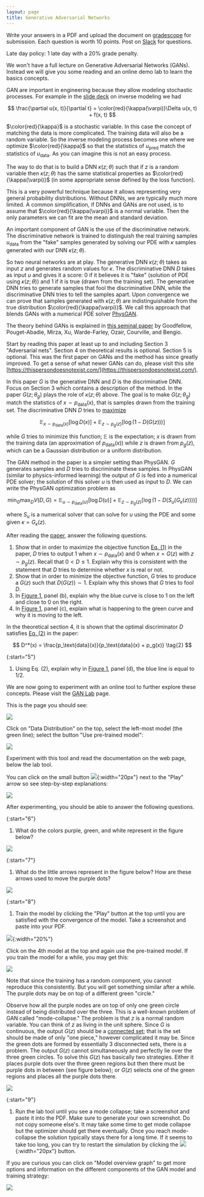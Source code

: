 ```yaml
---
layout: page
title: Generative Adversarial Networks
--- 
```


Write your answers in a PDF and upload the document on [gradescope](https://www.gradescope.com/courses/102338) for submission. Each question is worth 10 points. Post on [Slack](https://stanford.enterprise.slack.com/) for questions.

Late day policy: 1 late day with a 20% grade penalty.

We won't have a full lecture on Generative Adversarial Networks (GANs). Instead we will give you some reading and an online demo lab to learn the basics concepts.

GAN are important in engineering because they allow modeling stochastic processes. For example in the [slide deck](https://ericdarve.github.io/cme216-spring-2020/Slides/AD/Inverse.pdf#page=10) on inverse modeling we had

$$ \frac{\partial u(x, t)}{\partial t} = \color{red}{\kappa(\varpi)}\Delta u(x, t) + f(x, t) $$

$\color{red}{\kappa}$ is a stochastic variable. In this case the concept of matching the data is more complicated. The training data will also be a random variable. So the inverse modeling process becomes one where we optimize $\color{red}{\kappa}$ so that the statistics of $u_\text{pred}$ match the statistics of $u_\text{data}$. As you can imagine this is not an easy process.

The way to do that is to build a DNN $\kappa(z;\theta)$ such that if $z$ is a random variable then $\kappa(z;\theta)$ has the same statistical properties as $\color{red}{\kappa(\varpi)}$ (in some appropriate sense defined by the loss function).

This is a very powerful technique because it allows representing very general probability distributions. Without DNNs, we are typically much more limited. A common simplification, if DNNs and GANs are not used, is to assume that $\color{red}{\kappa(\varpi)}$ is a normal variable. Then the only parameters we can fit are the mean and standard deviation.

An important component of GAN is the use of the discriminative network. The discriminative network is trained to distinguish the real training samples $u_\text{data}$ from the "fake" samples generated by solving our PDE with $\kappa$ samples generated with our DNN $\kappa(z;\theta)$.

So two neural networks are at play. The generative DNN $\kappa(z;\theta)$ takes as input $z$ and generates random values for $\kappa$. The discriminative DNN $D$ takes as input $u$ and gives it a score: 0 if it believes it is "fake" (solution of PDE using $\kappa(z;\theta)$) and 1 if it is true (drawn from the training set). The generative DNN tries to generate samples that fool the discriminative DNN, while the discriminative DNN tries to tell the samples apart. Upon convergence we can prove that samples generated with $\kappa(z;\theta)$ are indistinguishable from the true distribution $\color{red}{\kappa(\varpi)}$. We call this approach that blends GANs with a numerical PDE solver [PhysGAN](https://arxiv.org/pdf/1910.06936.pdf).

The theory behind GANs is explained in [this seminal paper](https://arxiv.org/pdf/1406.2661.pdf) by Goodfellow, Pouget-Abadie, Mirza, Xu, Warde-Farley, Ozair, Courville, and Bengio. 

Start by reading this paper at least up to and including Section 3 "Adversarial nets". Section 4 on theoretical results is optional. Section 5 is optional. This was the first paper on GANs and the method has since greatly improved. To get a sense of what newer GANs can do, please visit this site [https://thispersondoesnotexist.com/](https://thispersondoesnotexist.com/).

In this paper $G$ is the generative DNN and $D$ is the discriminative DNN. Focus on Section 3 which contains a description of the method. In the paper $G(z;\theta_g)$ plays the role of $\kappa(z;\theta)$ above. The goal is to make $G(z;\theta_g)$ match the statistics of $x \sim p_\text{data}(x)$, that is samples drawn from the training set. The discriminative DNN $D$ tries to [maximize](https://arxiv.org/pdf/1406.2661.pdf#page=3)

$$ \mathbb E_{x \sim p_\text{data}(x)}[ \log D(x)] + \mathbb E_{z \sim p_g(z)}[ \log (1 - D(G(z))) ] \tag{1}$$

while $G$ tries to minimize this function; $\mathbb E$ is the expectation; $x$ is drawn from the training data (an approximation of $p_\text{data}(x)$) while $z$ is drawn from $p_g(z)$, which can be a Gaussian distribution or a uniform distribution.

The GAN method in the paper is a simpler setting than PhysGAN. $G$ generates samples and $D$ tries to discriminate these samples. In PhysGAN (similar to physics-informed learning) the output of $G$ is fed into a numerical PDE solver; the solution of this solver $u$ is then used as input to $D$. We can write the PhysGAN optimization problem as

$$ \min_G \max_D V(D,G) = \mathbb E_{u \sim p_\text{data}(u)}[ \log D(u)] +
\mathbb E_{z \sim p_g(z)}[ \log (1 - D(S_u(G_\kappa(z)))) ] $$

where $S_u$ is a numerical solver that can solve for $u$ using the PDE and some given $\kappa = G_\kappa(z)$.

After reading the [paper](https://arxiv.org/pdf/1406.2661.pdf), answer the following questions.

1. Show that in order to maximize the objective function [Eq. (1)](https://arxiv.org/pdf/1406.2661.pdf#page=3) in the paper, $D$ tries to output 1 when $x \sim p_\text{data}(x)$ and 0 when $x = G(z)$ with $z \sim p_g(z)$. Recall that $0 < D \le 1$. Explain why this is consistent with the statement that $D$ tries to determine whether $x$ is real or not.
1. Show that in order to minimize the objective function, $G$ tries to produce a $G(z)$ such that $D(G(z)) \sim 1$. Explain why this shows that $G$ tries to fool $D$.
1. In [Figure 1](https://arxiv.org/pdf/1406.2661.pdf#page=3), panel (b), explain why the blue curve is close to 1 on the left and close to 0 on the right.
1. In [Figure 1](https://arxiv.org/pdf/1406.2661.pdf#page=3), panel (c), explain what is happening to the green curve and why it is moving to the left.

In the theoretical section 4, it is shown that the optimal discriminator $D$ satisfies [Eq. (2)](https://arxiv.org/pdf/1406.2661.pdf#page=4) in the paper:

$$ D^*(x) = \frac{p_\text{data}(x)}{p_\text{data}(x) + p_g(x)} \tag{2} $$

{:start="5"}
1. Using Eq. (2), explain why in [Figure 1](https://arxiv.org/pdf/1406.2661.pdf#page=3), panel (d), the blue line is equal to $1/2$.

We are now going to experiment with an online tool to further explore these concepts. Please visit the [GAN Lab](https://poloclub.github.io/ganlab/) page.

This is the page you should see:

![](ganlab1.png)

Click on "Data Distribution" on the top, select the left-most model (the green line); select the button "Use pre-trained model":

![](ganlab2.png)

Experiment with this tool and read the documentation on the web page, below the lab tool.

You can click on the small button ![](button.png){:width="20px"} next to the "Play" arrow so see step-by-step explanations:

![](ganlab7.png)

After experimenting, you should be able to answer the following questions.

{:start="6"}
1. What do the colors purple, green, and white represent in the figure below?

![](ganlab3.png)

{:start="7"}
1. What do the little arrows represent in the figure below? How are these arrows used to move the purple dots?

![](ganlab4.png)

{:start="8"}
1. Train the model by clicking the "Play" button at the top until you are satisfied with the convergence of the model. Take a screenshot and paste into your PDF.

![](ganlab9.png){:width="20%"}

Click on the 4th model at the top and again use the pre-trained model. If you train the model for a while, you may get this:

![](ganlab5.png)

Note that since the training has a random component, you cannot reproduce this consistently. But you will get something similar after a while. The purple dots may be on top of a different green "circle."

Observe how all the purple nodes are on top of only one green circle instead of being distributed over the three. This is a well-known problem of GAN called "mode-collapse." The problem is that $z$ is a normal random variable. You can think of $z$ as living in the unit sphere. Since $G$ is continuous, the output $G(z)$ should be a [connected set](https://en.wikipedia.org/wiki/Connected_space); that is the set should be made of only "one piece," however complicated it may be. Since the green dots are formed by essentially 3 disconnected sets, there is a problem. The output $G(z)$ cannot simultaneously and perfectly lie over the three green circles. To solve this $G(z)$ has basically two strategies. Either it places purple dots over the three green regions but then there must be purple dots in between (see figure below); or $G(z)$ selects one of the green regions and places all the purple dots there.

![](ganlab6.png)

{:start="9"}
1. Run the lab tool until you see a mode collapse; take a screenshot and paste it into the PDF. Make sure to generate your own screenshot. Do not copy someone else's. It may take some time to get mode collapse but the optimizer should get there eventually. Once you reach mode-collapse the solution typically stays there for a long time. If it seems to take too long, you can try to restart the simulation by clicking the ![](restart.png){:width="20px"} button.

If you are curious you can click on "Model overview graph" to get more options and information on the different components of the GAN model and training strategy:

![](ganlab8.png)
